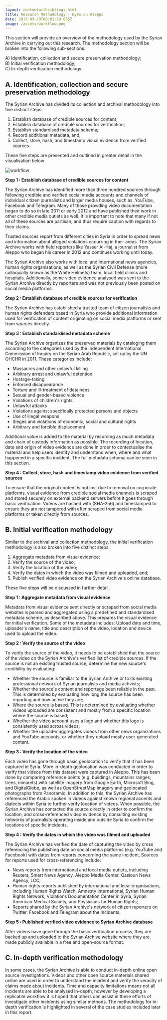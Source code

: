 ```yaml
---
layout: contentwithsiblings.html
title: Research Methodology - Eyes on Aleppo
date: 2017-03-29T00:01:19.055Z
image: /assets/workflow.png
---
```

This section will provide an overview of the methodology used by the Syrian Archive in carrying out this research. The methodology section will be broken into the following sub-sections:

A) Identification, collection and secure preservation methodology;  
B) Initial verification methodology;  
C) In-depth verification methodology.

## A. Identification, collection and secure preservation methodology

The Syrian Archive has divided its collection and archival methodology into five distinct steps:

1. Establish database of credible sources for content;  
2. Establish database of credible sources for verification;  
3. Establish standardised metadata schema;  
4. Record additional metadata, and;  
5. Collect, store, hash, and timestamp visual evidence from verified sources.

These five steps are presented and outlined in greater detail in the visualisation below

![workflow][1]

**Step 1 : Establish database of credible sources for content**  

The Syrian Archive has identified more than three hundred sources through following credible and verified social media accounts and channels of individual citizen journalists and larger media houses, such as. YouTube, Facebook and Telegram. Many of those providing video documentation began to do so in late 2011 or early 2012 and have published their work in other credible media outlets as well. It is important to note that many if not all of these sources are partisan, and thus require caution with regards to their claims.  

Trusted sources report from different cities in Syria in order to spread news and information about alleged violations occurring in their areas. The Syrian Archive works with field reporters like Yasser Al-Haj, a journalist from Aleppo who began his career in 2012 and continues working until today.

The Syrian Archive also works with local and international news agencies, human rights organisations, as well as the Syrian Civil Defense (more colloquially known as the White Helmets) team, local field clinics and hospitals. Additionally, some video evidence analysed was sent to the Syrian Archive directly by reporters and was not previously been posted on social media platforms.

**Step 2 : Establish database of credible sources for verification**

The Syrian Archive has established a trusted team of citizen journalists and human rights defenders based in Syria who provide additional information used for verification of content originating on social media platforms or sent from sources directly.

**Step 3 : Establish standardised metadata scheme**

The Syrian Archive organizes the preserved materials by cataloging them according to the categories used by the Independent International Commission of Inquiry on the Syrian Arab Republic, set up by the UN OHCHR in 2011. These categories include:

* Massacres and other unlawful killing  
* Arbitrary arrest and unlawful detention  
* Hostage-taking  
* Enforced disappearance  
* Torture and ill-treatment of detainees  
* Sexual and gender-based violence  
* Violations of children's rights  
* Unlawful attacks  
* Violations against specifically protected persons and objects  
* Use of illegal weapons  
* Sieges and violations of economic, social and cultural rights  
* Arbitrary and forcible displacement

Additional value is added to the material by recording as much metadata and chain of custody information as possible. The recording of location, date and origin of video evidence are done in order to contextualise the material and help users identify and understand when, where and what happened in a specific incident. The full metadata schema can be seen in this section.

**Step 4 : Collect, store, hash and timestamp video evidence from verified sources**

To ensure that the original content is not lost due to removal on corporate platforms, visual evidence from credible social media channels is scraped and stored securely on external backend servers before it goes through basic verification. Videos are hashed with (SHA-256) and timestamped to ensure they are not tampered with after scraped from social media platforms or taken directly from sources.

## B. Initial verification methodology

Similar to the archival and collection methodology, the initial verification methodology is also broken into five distinct steps:

1. Aggregate metadata from visual evidence;  
2. Verify the source of the video;  
3. Verify the location of the video;  
4. Verify the dates in which the video was filmed and uploaded, and;  
5. Publish verified video evidence on the Syrian Archive's online database.  

These five steps will be discussed in further detail.

**Step 1 : Aggregate metadata from visual evidence**

Metadata from visual evidence sent directly or scraped from social media websites is parsed and aggregated using a predefined and standardised metadata scheme, as described above. This prepares the visual evidence for initial verification. Some of the metadata includes: Upload date and time, uploader's name, title and description of the video, location and device used to upload the video.

**Step 2 : Verify the source of the video**

To verify the source of the video, it needs to be established that the source of the video on the Syrian Archive's verified list of credible sources. If the source is not an existing trusted source, determine the new source's credibility by evaluating:

* Whether the source is familiar to the Syrian Archive or to its existing professional network of Syrian journalists and media activists;  
* Whether the source's content and reportage been reliable in the past. This is determined by evaluating how long the source has been reporting and how active they are;  
* Where the source is based. This is determined by evaluating whether videos uploaded are consistent and mostly from a specific location where the source is based;  
* Whether the video account uses a logo and whether this logo is consistently used across videos;  
* Whether the uploader aggregates videos from other news organizations and YouTube accounts, or whether they upload mostly user-generated content.

**Step 3 : Verify the location of the video**

Each video has gone through basic geolocation to verify that it has been captured in Syria. More in-depth geolocation was conducted in order to verify that videos from this dataset were captured in Aleppo. This has been done by comparing reference points (e.g. buildings, mountains ranges, trees, minarets) with satellite imagery from Google Earth, Microsoft Bing, and DigitalGlobe, as well as OpenStreetMap imagery and geolocated photographs from Panoramio. In addition to this, the Syrian Archive has referenced the Arabic spoken in videos against known regional accents and dialects within Syria to further verify location of videos. When possible, the Syrian Archive has contacted the source directly in order to confirm the location, and cross-referenced video evidence by consulting existing networks of journalists operating inside and outside Syria to confirm the locations of specific incidents.

**Step 4 : Verify the dates in which the video was filmed and uploaded**

The Syrian Archive has verified the date of capturing the video by cross referencing the publishing date on social media platforms (e.g. YouTube and Facebook) with dates from reports concerning the same incident. Sources for reports used for cross-referencing include:

* News reports from international and local media outlets, including Reuters, Smart News Agency, Aleppo Media Center, Qasioun News Agency, LCC;   
* Human rights reports published by international and local organisations, including Human Rights Watch, Amnesty International, Syrian Human Rights Network, Violations Documentation Center in Syria, Syrian American Medical Society, and Physicians for Human Rights;  
* Reports shared by the Syrian Archive's network of citizen reporters on Twitter, Facebook and Telegram about the incidents.  

**Step 5 : Published verified video evidence to Syrian Archive database**

After videos have gone through the basic verification process, they are backed up and uploaded to the Syrian Archive website where they are made publicly available in a free and open-source format.

## C. In-depth verification methodology

In some cases, the Syrian Archive is able to conduct in-depth online open source investigations. Videos and other open source materials shared online are used in order to understand the incident and verify the veracity of claims made about incidents. Time and capacity limitations means not all incidents are able to be analysed in-depth, however by developing a replicable workflow it is hoped that others can assist in these efforts of investigate other incidents using similar methods. The methodology for in-depth verification is highlighted in several of the case studies included later in this report.

[1]: /assets/workflow.png
